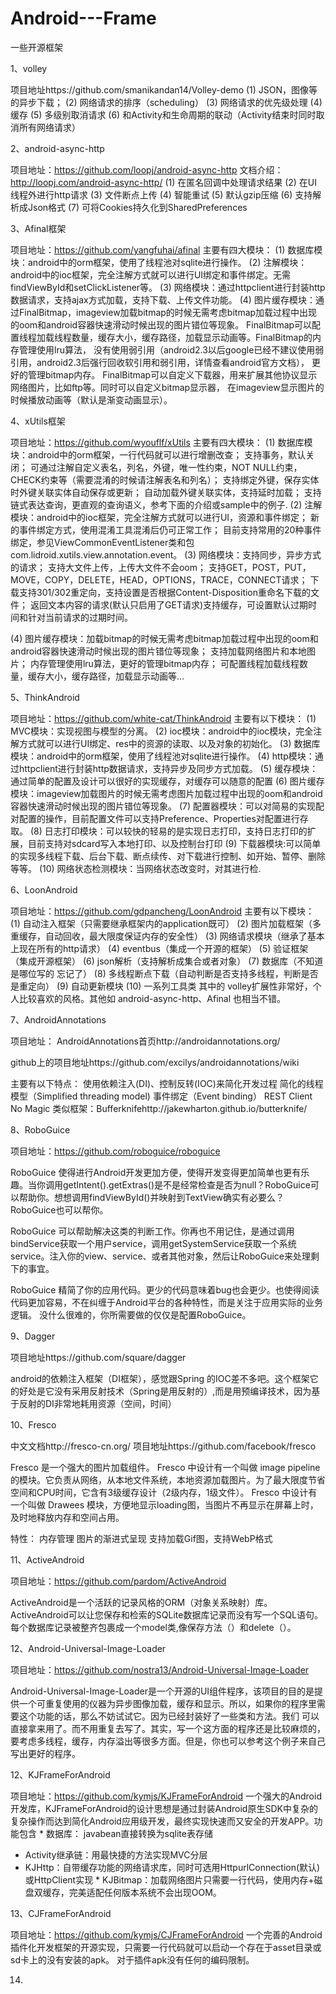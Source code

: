 # Android---Frame
一些开源框架

1、volley

项目地址https://github.com/smanikandan14/Volley-demo
(1) JSON，图像等的异步下载；
(2) 网络请求的排序（scheduling）
(3) 网络请求的优先级处理
(4) 缓存
(5) 多级别取消请求
(6) 和Activity和生命周期的联动（Activity结束时同时取消所有网络请求）


2、android-async-http

项目地址：https://github.com/loopj/android-async-http
文档介绍：http://loopj.com/android-async-http/
(1) 在匿名回调中处理请求结果
(2) 在UI线程外进行http请求
(3) 文件断点上传
(4) 智能重试
(5) 默认gzip压缩
(6) 支持解析成Json格式
(7) 可将Cookies持久化到SharedPreferences


3、Afinal框架

项目地址：https://github.com/yangfuhai/afinal
主要有四大模块：
(1) 数据库模块：android中的orm框架，使用了线程池对sqlite进行操作。
(2) 注解模块：android中的ioc框架，完全注解方式就可以进行UI绑定和事件绑定。无需findViewById和setClickListener等。
(3) 网络模块：通过httpclient进行封装http数据请求，支持ajax方式加载，支持下载、上传文件功能。
(4) 图片缓存模块：通过FinalBitmap，imageview加载bitmap的时候无需考虑bitmap加载过程中出现的oom和android容器快速滑动时候出现的图片错位等现象。
FinalBitmap可以配置线程加载线程数量，缓存大小，缓存路径，加载显示动画等。FinalBitmap的内存管理使用lru算法， 没有使用弱引用（android2.3以后google已经不建议使用弱引用，android2.3后强行回收软引用和弱引用，详情查看android官方文档）， 更好的管理bitmap内存。
FinalBitmap可以自定义下载器，用来扩展其他协议显示网络图片，比如ftp等。同时可以自定义bitmap显示器， 在imageview显示图片的时候播放动画等（默认是渐变动画显示）。


4、xUtils框架

项目地址：https://github.com/wyouflf/xUtils
主要有四大模块：
(1) 数据库模块：android中的orm框架，一行代码就可以进行增删改查；
支持事务，默认关闭；
可通过注解自定义表名，列名，外键，唯一性约束，NOT NULL约束，CHECK约束等（需要混淆的时候请注解表名和列名）；
支持绑定外键，保存实体时外键关联实体自动保存或更新；
自动加载外键关联实体，支持延时加载；
支持链式表达查询，更直观的查询语义，参考下面的介绍或sample中的例子.
(2) 注解模块：android中的ioc框架，完全注解方式就可以进行UI，资源和事件绑定；
新的事件绑定方式，使用混淆工具混淆后仍可正常工作；
目前支持常用的20种事件绑定，参见ViewCommonEventListener类和包com.lidroid.xutils.view.annotation.event。
(3) 网络模块：支持同步，异步方式的请求；
支持大文件上传，上传大文件不会oom；
支持GET，POST，PUT，MOVE，COPY，DELETE，HEAD，OPTIONS，TRACE，CONNECT请求；
下载支持301/302重定向，支持设置是否根据Content-Disposition重命名下载的文件；
返回文本内容的请求(默认只启用了GET请求)支持缓存，可设置默认过期时间和针对当前请求的过期时间。

(4) 图片缓存模块：加载bitmap的时候无需考虑bitmap加载过程中出现的oom和android容器快速滑动时候出现的图片错位等现象；
支持加载网络图片和本地图片；
内存管理使用lru算法，更好的管理bitmap内存；
可配置线程加载线程数量，缓存大小，缓存路径，加载显示动画等…


5、ThinkAndroid

项目地址：https://github.com/white-cat/ThinkAndroid
主要有以下模块：
(1) MVC模块：实现视图与模型的分离。
(2) ioc模块：android中的ioc模块，完全注解方式就可以进行UI绑定、res中的资源的读取、以及对象的初始化。
(3) 数据库模块：android中的orm框架，使用了线程池对sqlite进行操作。
(4) http模块：通过httpclient进行封装http数据请求，支持异步及同步方式加载。
(5) 缓存模块：通过简单的配置及设计可以很好的实现缓存，对缓存可以随意的配置
(6) 图片缓存模块：imageview加载图片的时候无需考虑图片加载过程中出现的oom和android容器快速滑动时候出现的图片错位等现象。
(7) 配置器模块：可以对简易的实现配对配置的操作，目前配置文件可以支持Preference、Properties对配置进行存取。
(8) 日志打印模块：可以较快的轻易的是实现日志打印，支持日志打印的扩展，目前支持对sdcard写入本地打印、以及控制台打印
(9) 下载器模块:可以简单的实现多线程下载、后台下载、断点续传、对下载进行控制、如开始、暂停、删除等等。
(10) 网络状态检测模块：当网络状态改变时，对其进行检.


6、LoonAndroid

项目地址：https://github.com/gdpancheng/LoonAndroid
主要有以下模块：
(1) 自动注入框架（只需要继承框架内的application既可）
(2) 图片加载框架（多重缓存，自动回收，最大限度保证内存的安全性）
(3) 网络请求模块（继承了基本上现在所有的http请求）
(4) eventbus（集成一个开源的框架）
(5) 验证框架（集成开源框架）
(6) json解析（支持解析成集合或者对象）
(7) 数据库（不知道是哪位写的 忘记了）
(8) 多线程断点下载（自动判断是否支持多线程，判断是否是重定向）
(9) 自动更新模块
(10) 一系列工具类
其中的 volley扩展性非常好，个人比较喜欢的风格。其他如 android-async-http、Afinal 也相当不错。


7、AndroidAnnotations

项目地址：
AndroidAnnotations首页http://androidannotations.org/

github上的项目地址https://github.com/excilys/androidannotations/wiki

主要有以下特点：
使用依赖注入(DI)、控制反转(IOC)来简化开发过程
简化的线程模型（Simplified threading model)
事件绑定（Event binding）
REST Client
No Magic
类似框架：Bufferknifehttp://jakewharton.github.io/butterknife/


8、RoboGuice

项目地址：https://github.com/roboguice/roboguice

RoboGuice 使得进行Android开发更加方便，使得开发变得更加简单也更有乐趣。当你调用getIntent().getExtras()是不是经常检查是否为null？RoboGuice可以帮助你。想想调用findViewById()并映射到TextView确实有必要么？RoboGuice也可以帮你。

RoboGuice 可以帮助解决这类的判断工作。你再也不用记住，是通过调用bindService获取一个用户service，调用getSystemService获取一个系统service。注入你的view、service、或者其他对象，然后让RoboGuice来处理剩下的事宜。

RoboGuice 精简了你的应用代码。更少的代码意味着bug也会更少。也使得阅读代码更加容易，不在纠缠于Android平台的各种特性，而是关注于应用实际的业务逻辑。
没什么很难的，你所需要做的仅仅是配置RoboGuice。


9、Dagger

项目地址https://github.com/square/dagger

android的依赖注入框架（DI框架），感觉跟Spring 的IOC差不多吧。这个框架它的好处是它没有采用反射技术（Spring是用反射的）,而是用预编译技术，因为基于反射的DI非常地耗用资源（空间，时间）


10、Fresco　

中文文档http://fresco-cn.org/ 
项目地址https://github.com/facebook/fresco

Fresco 是一个强大的图片加载组件。
Fresco 中设计有一个叫做 image pipeline 的模块。它负责从网络，从本地文件系统，本地资源加载图片。为了最大限度节省空间和CPU时间，它含有3级缓存设计（2级内存，1级文件）。
Fresco 中设计有一个叫做 Drawees 模块，方便地显示loading图，当图片不再显示在屏幕上时，及时地释放内存和空间占用。

特性：
内存管理
图片的渐进式呈现
支持加载Gif图，支持WebP格式


11、ActiveAndroid

项目地址：https://github.com/pardom/ActiveAndroid

ActiveAndroid是一个活跃的记录风格的ORM（对象关系映射）库。ActiveAndroid可以让您保存和检索的SQLite数据库记录而没有写一个SQL语句。每个数据库记录被整齐包裹成一个model类,像保存方法（）和delete（）。


12、Android-Universal-Image-Loader

项目地址：https://github.com/nostra13/Android-Universal-Image-Loader

Android-Universal-Image-Loader是一个开源的UI组件程序，该项目的目的是提供一个可重复使用的仪器为异步图像加载，缓存和显示。所以，如果你的程序里需要这个功能的话，那么不妨试试它。因为已经封装好了一些类和方法。我们 可以直接拿来用了。而不用重复去写了。其实，写一个这方面的程序还是比较麻烦的，要考虑多线程，缓存，内存溢出等很多方面。但是，你也可以参考这个例子来自己写出更好的程序。


12、KJFrameForAndroid

项目地址：https://github.com/kymjs/KJFrameForAndroid
一个强大的Android开发库，KJFrameForAndroid的设计思想是通过封装Android原生SDK中复杂的复杂操作而达到简化Android应用级开发，最终实现快速而又安全的开发APP。功能包含 * 数据库： javabean直接转换为sqlite表存储
* Activity继承链：用最快捷的方法实现MVC分层
* KJHttp：自带缓存功能的网络请求库，同时可选用HttpurlConnection(默认)或HttpClient实现 * KJBitmap：加载网络图片只需要一行代码，使用内存+磁盘双缓存，完美适配任何版本系统不会出现OOM。


13、CJFrameForAndroid

项目地址：https://github.com/kymjs/CJFrameForAndroid
一个完善的Android插件化开发框架的开源实现，只需要一行代码就可以启动一个存在于asset目录或sd卡上的没有安装的apk。
对于插件apk没有任何的编码限制。


14.












